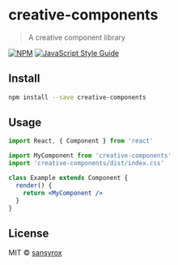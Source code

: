# creative-components

> A creative component library 

[![NPM](https://img.shields.io/npm/v/creative-components.svg)](https://www.npmjs.com/package/creative-components) [![JavaScript Style Guide](https://img.shields.io/badge/code_style-standard-brightgreen.svg)](https://standardjs.com)

## Install

```bash
npm install --save creative-components
```

## Usage

```jsx
import React, { Component } from 'react'

import MyComponent from 'creative-components'
import 'creative-components/dist/index.css'

class Example extends Component {
  render() {
    return <MyComponent />
  }
}
```

## License

MIT © [sansyrox](https://github.com/sansyrox)
